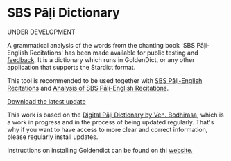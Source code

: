 # SBS Pāḷi Dictionary

UNDER DEVELOPMENT

A grammatical analysis of the words from the chanting book 'SBS Pāḷi-English Recitations' has been made available for public testing and [feedback](https://docs.google.com/forms/d/e/1FAIpQLScNC5v2gQbBCM3giXfYIib9zrp-WMzwJuf_iVXEMX2re4BFFw/viewform?usp=pp_url&entry.1433863141=SBS-study-tools). It is a dictionary which runs in GoldenDict, or any other application that supports the Stardict format.

This tool is recommended to be used together with [SBS Pāḷi-English Recitations](https://github.com/sasanarakkha/pali-english-recitations/releases/latest/) and [Analysis of SBS Pāḷi-English Recitations](https://github.com/sasanarakkha/study-tools/releases/latest/download/analysis-of-sbs-pali-english-recitations.pdf).

[Download the latest update](https://github.com/sasanarakkha/study-tools/releases/latest/download/sbs-pd.zip)

This work is based on the [Digital Pāḷi Dictionary by Ven. Bodhirasa](https://digitalpalidictionary.github.io/), which is a work in progress and in the process of being updated regularly. That's why if you want to have access to more clear and correct information, please regularly install updates.

 Instructions on installing Goldendict can be found on thi [website.](https://digitalpalidictionary.github.io/titlepage.html)
